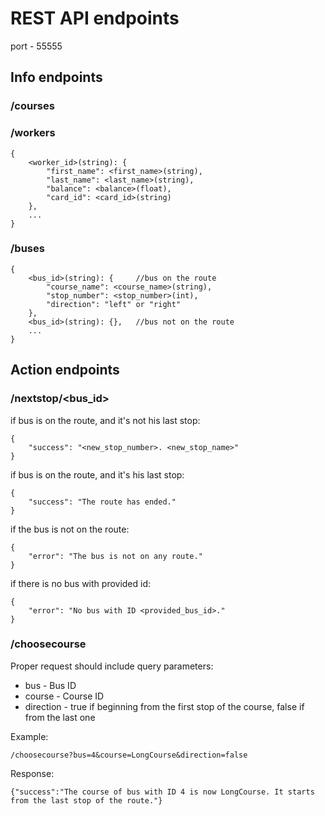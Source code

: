 # REST API endpoints
port - 55555

## Info endpoints

### /courses

### /workers
    {
        <worker_id>(string): {
            "first_name": <first_name>(string),
            "last_name": <last_name>(string),
            "balance": <balance>(float),
            "card_id": <card_id>(string)
        },
        ...
    }

### /buses
    {  
        <bus_id>(string): {     //bus on the route
            "course_name": <course_name>(string),
            "stop_number": <stop_number>(int),
            "direction": "left" or "right"
        },
        <bus_id>(string): {},   //bus not on the route
        ...
    }

## Action endpoints

### /nextstop/<bus_id>
if bus is on the route, and it's not his last stop:

    {
        "success": "<new_stop_number>. <new_stop_name>"
    }

if bus is on the route, and it's his last stop:

    {
        "success": "The route has ended."
    }

if the bus is not on the route:

    {
        "error": "The bus is not on any route."
    }

if there is no bus with provided id:

    {
        "error": "No bus with ID <provided_bus_id>."
    }

### /choosecourse
Proper request should include query parameters:
* bus - Bus ID
* course - Course ID
* direction - true if beginning from the first stop of the course, false if from the last one

Example:

    /choosecourse?bus=4&course=LongCourse&direction=false

Response:

    {"success":"The course of bus with ID 4 is now LongCourse. It starts from the last stop of the route."}